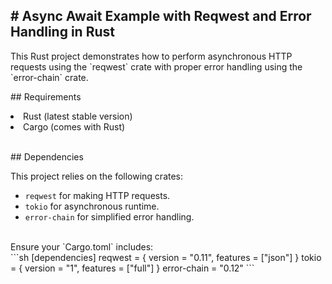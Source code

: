 <h2># Async Await Example with Reqwest and Error Handling in Rust</h2>

<p>This Rust project demonstrates how to perform asynchronous HTTP requests using the `reqwest` crate with proper error handling using the `error-chain` crate.</p>

<p>## Requirements</p>

<li> Rust (latest stable version)</li>
<li> Cargo (comes with Rust)</li>
<br>
<p>## Dependencies</p>

This project relies on the following crates:
- `reqwest` for making HTTP requests.
- `tokio` for asynchronous runtime.
- `error-chain` for simplified error handling.
<br>
Ensure your `Cargo.toml` includes:
<br>
```sh
[dependencies]
reqwest = { version = "0.11", features = ["json"] }
tokio = { version = "1", features = ["full"] }
error-chain = "0.12"
```
